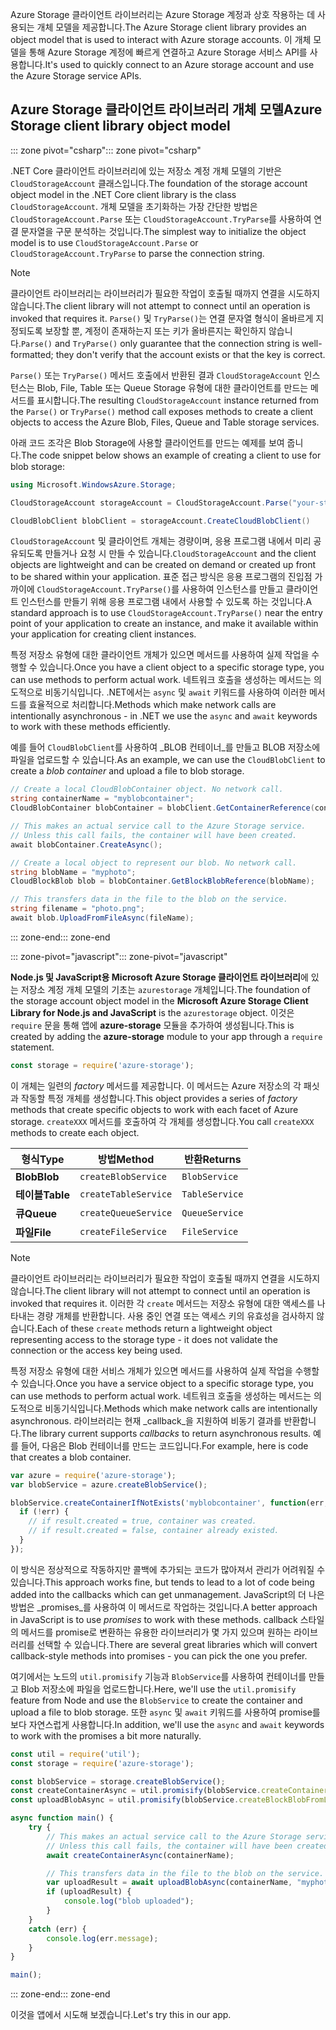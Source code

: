 <span data-ttu-id="5c0c7-101">Azure Storage 클라이언트 라이브러리는 Azure Storage 계정과 상호 작용하는 데 사용되는 개체 모델을 제공합니다.</span><span class="sxs-lookup"><span data-stu-id="5c0c7-101">The Azure Storage client library provides an object model that is used to interact with Azure storage accounts.</span></span> <span data-ttu-id="5c0c7-102">이 개체 모델을 통해 Azure Storage 계정에 빠르게 연결하고 Azure Storage 서비스 API를 사용합니다.</span><span class="sxs-lookup"><span data-stu-id="5c0c7-102">It's used to quickly connect to an Azure storage account and use the Azure Storage service APIs.</span></span> 

## <a name="azure-storage-client-library-object-model"></a><span data-ttu-id="5c0c7-103">Azure Storage 클라이언트 라이브러리 개체 모델</span><span class="sxs-lookup"><span data-stu-id="5c0c7-103">Azure Storage client library object model</span></span>

<span data-ttu-id="5c0c7-104">::: zone pivot="csharp"</span><span class="sxs-lookup"><span data-stu-id="5c0c7-104">::: zone pivot="csharp"</span></span>

<span data-ttu-id="5c0c7-105">.NET Core 클라이언트 라이브러리에 있는 저장소 계정 개체 모델의 기반은 `CloudStorageAccount` 클래스입니다.</span><span class="sxs-lookup"><span data-stu-id="5c0c7-105">The foundation of the storage account object model in the .NET Core client library is the class `CloudStorageAccount`.</span></span> <span data-ttu-id="5c0c7-106">개체 모델을 초기화하는 가장 간단한 방법은 `CloudStorageAccount.Parse` 또는 `CloudStorageAccount.TryParse`를 사용하여 연결 문자열을 구문 분석하는 것입니다.</span><span class="sxs-lookup"><span data-stu-id="5c0c7-106">The simplest way to initialize the object model is to use `CloudStorageAccount.Parse` or `CloudStorageAccount.TryParse` to parse the connection string.</span></span>

> [!NOTE]
> <span data-ttu-id="5c0c7-107">클라이언트 라이브러리는 라이브러리가 필요한 작업이 호출될 때까지 연결을 시도하지 않습니다.</span><span class="sxs-lookup"><span data-stu-id="5c0c7-107">The client library will not attempt to connect until an operation is invoked that requires it.</span></span> <span data-ttu-id="5c0c7-108">`Parse()` 및 `TryParse()`는 연결 문자열 형식이 올바르게 지정되도록 보장할 뿐, 계정이 존재하는지 또는 키가 올바른지는 확인하지 않습니다.</span><span class="sxs-lookup"><span data-stu-id="5c0c7-108">`Parse()` and `TryParse()` only guarantee that the connection string is well-formatted; they don't verify that the account exists or that the key is correct.</span></span> 

<span data-ttu-id="5c0c7-109">`Parse()` 또는 `TryParse()` 메서드 호출에서 반환된 결과 `CloudStorageAccount` 인스턴스는 Blob, File, Table 또는 Queue Storage 유형에 대한 클라이언트를 만드는 메서드를 표시합니다.</span><span class="sxs-lookup"><span data-stu-id="5c0c7-109">The resulting `CloudStorageAccount` instance returned from the `Parse()` or `TryParse()` method call exposes methods to create a client objects to access the Azure Blob, Files, Queue and Table storage services.</span></span> 

<span data-ttu-id="5c0c7-110">아래 코드 조각은 Blob Storage에 사용할 클라이언트를 만드는 예제를 보여 줍니다.</span><span class="sxs-lookup"><span data-stu-id="5c0c7-110">The code snippet below shows an example of creating a client to use for blob storage:</span></span>

```csharp
using Microsoft.WindowsAzure.Storage;

CloudStorageAccount storageAccount = CloudStorageAccount.Parse("your-storage-key-connection-string");

CloudBlobClient blobClient = storageAccount.CreateCloudBlobClient()
```

<span data-ttu-id="5c0c7-111">`CloudStorageAccount` 및 클라이언트 개체는 경량이며, 응용 프로그램 내에서 미리 공유되도록 만들거나 요청 시 만들 수 있습니다.</span><span class="sxs-lookup"><span data-stu-id="5c0c7-111">`CloudStorageAccount` and the client objects are lightweight and can be created on demand or created up front to be shared within your application.</span></span> <span data-ttu-id="5c0c7-112">표준 접근 방식은 응용 프로그램의 진입점 가까이에 `CloudStorageAccount.TryParse()`를 사용하여 인스턴스를 만들고 클라이언트 인스턴스를 만들기 위해 응용 프로그램 내에서 사용할 수 있도록 하는 것입니다.</span><span class="sxs-lookup"><span data-stu-id="5c0c7-112">A standard approach is to use `CloudStorageAccount.TryParse()` near the entry point of your application to create an instance, and make it available within your application for creating client instances.</span></span>

<span data-ttu-id="5c0c7-113">특정 저장소 유형에 대한 클라이언트 개체가 있으면 메서드를 사용하여 실제 작업을 수행할 수 있습니다.</span><span class="sxs-lookup"><span data-stu-id="5c0c7-113">Once you have a client object to a specific storage type, you can use methods to perform actual work.</span></span> <span data-ttu-id="5c0c7-114">네트워크 호출을 생성하는 메서드는 의도적으로 비동기식입니다. .NET에서는 `async` 및 `await` 키워드를 사용하여 이러한 메서드를 효율적으로 처리합니다.</span><span class="sxs-lookup"><span data-stu-id="5c0c7-114">Methods which make network calls are intentionally asynchronous - in .NET we use the `async` and `await` keywords to work with these methods efficiently.</span></span>

<span data-ttu-id="5c0c7-115">예를 들어 `CloudBlobClient`를 사용하여 _BLOB 컨테이너_를 만들고 BLOB 저장소에 파일을 업로드할 수 있습니다.</span><span class="sxs-lookup"><span data-stu-id="5c0c7-115">As an example, we can use the `CloudBlobClient` to create a _blob container_ and upload a file to blob storage.</span></span>

```csharp
// Create a local CloudBlobContainer object. No network call.
string containerName = "myblobcontainer";
CloudBlobContainer blobContainer = blobClient.GetContainerReference(containerName);

// This makes an actual service call to the Azure Storage service. 
// Unless this call fails, the container will have been created.
await blobContainer.CreateAsync();

// Create a local object to represent our blob. No network call.
string blobName = "myphoto";
CloudBlockBlob blob = blobContainer.GetBlockBlobReference(blobName);

// This transfers data in the file to the blob on the service.
string filename = "photo.png";
await blob.UploadFromFileAsync(fileName);
```

<span data-ttu-id="5c0c7-116">::: zone-end</span><span class="sxs-lookup"><span data-stu-id="5c0c7-116">::: zone-end</span></span>

<span data-ttu-id="5c0c7-117">::: zone-pivot="javascript"</span><span class="sxs-lookup"><span data-stu-id="5c0c7-117">::: zone-pivot="javascript"</span></span>

<span data-ttu-id="5c0c7-118">**Node.js 및 JavaScript용 Microsoft Azure Storage 클라이언트 라이브러리**에 있는 저장소 계정 개체 모델의 기초는 `azurestorage` 개체입니다.</span><span class="sxs-lookup"><span data-stu-id="5c0c7-118">The foundation of the storage account object model in the **Microsoft Azure Storage Client Library for Node.js and JavaScript** is the `azurestorage` object.</span></span> <span data-ttu-id="5c0c7-119">이것은 `require` 문을 통해 앱에 **azure-storage** 모듈을 추가하여 생성됩니다.</span><span class="sxs-lookup"><span data-stu-id="5c0c7-119">This is created by adding the **azure-storage** module to your app through a `require` statement.</span></span>

```javascript
const storage = require('azure-storage');
```

<span data-ttu-id="5c0c7-120">이 개체는 일련의 _factory_ 메서드를 제공합니다. 이 메서드는 Azure 저장소의 각 패싯과 작동할 특정 개체를 생성합니다.</span><span class="sxs-lookup"><span data-stu-id="5c0c7-120">This object provides a series of _factory_ methods that create specific objects to work with each facet of Azure storage.</span></span> <span data-ttu-id="5c0c7-121">`createXXX` 메서드를 호출하여 각 개체를 생성합니다.</span><span class="sxs-lookup"><span data-stu-id="5c0c7-121">You call `createXXX` methods to create each object.</span></span>

| <span data-ttu-id="5c0c7-122">형식</span><span class="sxs-lookup"><span data-stu-id="5c0c7-122">Type</span></span> | <span data-ttu-id="5c0c7-123">방법</span><span class="sxs-lookup"><span data-stu-id="5c0c7-123">Method</span></span> | <span data-ttu-id="5c0c7-124">반환</span><span class="sxs-lookup"><span data-stu-id="5c0c7-124">Returns</span></span> |
|--------|---------|-------------|
| <span data-ttu-id="5c0c7-125">**Blob**</span><span class="sxs-lookup"><span data-stu-id="5c0c7-125">**Blob**</span></span> | `createBlobService` | `BlobService` |
| <span data-ttu-id="5c0c7-126">**테이블**</span><span class="sxs-lookup"><span data-stu-id="5c0c7-126">**Table**</span></span> | `createTableService` | `TableService` |
| <span data-ttu-id="5c0c7-127">**큐**</span><span class="sxs-lookup"><span data-stu-id="5c0c7-127">**Queue**</span></span> | `createQueueService` | `QueueService` |
| <span data-ttu-id="5c0c7-128">**파일**</span><span class="sxs-lookup"><span data-stu-id="5c0c7-128">**File**</span></span> | `createFileService` | `FileService` |

> [!NOTE]
> <span data-ttu-id="5c0c7-129">클라이언트 라이브러리는 라이브러리가 필요한 작업이 호출될 때까지 연결을 시도하지 않습니다.</span><span class="sxs-lookup"><span data-stu-id="5c0c7-129">The client library will not attempt to connect until an operation is invoked that requires it.</span></span> <span data-ttu-id="5c0c7-130">이러한 각 `create` 메서드는 저장소 유형에 대한 액세스를 나타내는 경량 개체를 반환합니다. 사용 중인 연결 또는 액세스 키의 유효성을 검사하지 않습니다.</span><span class="sxs-lookup"><span data-stu-id="5c0c7-130">Each of these `create` methods return a lightweight object representing access to the storage type - it does not validate the connection or the access key being used.</span></span> 

<span data-ttu-id="5c0c7-131">특정 저장소 유형에 대한 서비스 개체가 있으면 메서드를 사용하여 실제 작업을 수행할 수 있습니다.</span><span class="sxs-lookup"><span data-stu-id="5c0c7-131">Once you have a service object to a specific storage type, you can use methods to perform actual work.</span></span> <span data-ttu-id="5c0c7-132">네트워크 호출을 생성하는 메서드는 의도적으로 비동기식입니다.</span><span class="sxs-lookup"><span data-stu-id="5c0c7-132">Methods which make network calls are intentionally asynchronous.</span></span> <span data-ttu-id="5c0c7-133">라이브러리는 현재 _callback_을 지원하여 비동기 결과를 반환합니다.</span><span class="sxs-lookup"><span data-stu-id="5c0c7-133">The library current supports _callbacks_ to return asynchronous results.</span></span> <span data-ttu-id="5c0c7-134">예를 들어, 다음은 Blob 컨테이너를 만드는 코드입니다.</span><span class="sxs-lookup"><span data-stu-id="5c0c7-134">For example, here is code that creates a blob container.</span></span>

```javascript
var azure = require('azure-storage');
var blobService = azure.createBlobService();

blobService.createContainerIfNotExists('myblobcontainer', function(err, result, response) {
  if (!err) {
    // if result.created = true, container was created.
    // if result.created = false, container already existed.
  }
});
```

<span data-ttu-id="5c0c7-135">이 방식은 정상적으로 작동하지만 콜백에 추가되는 코드가 많아져서 관리가 어려워질 수 있습니다.</span><span class="sxs-lookup"><span data-stu-id="5c0c7-135">This approach works fine, but tends to lead to a lot of code being added into the callbacks which can get unmanagement.</span></span> <span data-ttu-id="5c0c7-136">JavaScript의 더 나은 방법은 _promises_를 사용하여 이 메서드로 작업하는 것입니다.</span><span class="sxs-lookup"><span data-stu-id="5c0c7-136">A better approach in JavaScript is to use _promises_ to work with these methods.</span></span> <span data-ttu-id="5c0c7-137">callback 스타일의 메서드를 promise로 변환하는 유용한 라이브러리가 몇 가지 있으며 원하는 라이브러리를 선택할 수 있습니다.</span><span class="sxs-lookup"><span data-stu-id="5c0c7-137">There are several great libraries which will convert callback-style methods into promises - you can pick the one you prefer.</span></span>

<span data-ttu-id="5c0c7-138">여기에서는 노드의 `util.promisify` 기능과 `BlobService`를 사용하여 컨테이너를 만들고 Blob 저장소에 파일을 업로드합니다.</span><span class="sxs-lookup"><span data-stu-id="5c0c7-138">Here, we'll use the `util.promisify` feature from Node and use the `BlobService` to create the container and upload a file to blob storage.</span></span> <span data-ttu-id="5c0c7-139">또한 `async` 및 `await` 키워드를 사용하여 promise를 보다 자연스럽게 사용합니다.</span><span class="sxs-lookup"><span data-stu-id="5c0c7-139">In addition, we'll use the `async` and `await` keywords to work with the promises a bit more naturally.</span></span>

```javascript
const util = require('util');
const storage = require('azure-storage');

const blobService = storage.createBlobService();
const createContainerAsync = util.promisify(blobService.createContainerIfNotExists).bind(blobService);
const uploadBlobAsync = util.promisify(blobService.createBlockBlobFromLocalFile).bind(blobService);

async function main() {
    try {
        // This makes an actual service call to the Azure Storage service. 
        // Unless this call fails, the container will have been created.
        await createContainerAsync(containerName);

        // This transfers data in the file to the blob on the service.
        var uploadResult = await uploadBlobAsync(containerName, "myphoto", "photo.png");
        if (uploadResult) {
            console.log("blob uploaded");
        }
    }
    catch (err) {
        console.log(err.message);
    }
}

main();
```
<span data-ttu-id="5c0c7-140">::: zone-end</span><span class="sxs-lookup"><span data-stu-id="5c0c7-140">::: zone-end</span></span>

<span data-ttu-id="5c0c7-141">이것을 앱에서 시도해 보겠습니다.</span><span class="sxs-lookup"><span data-stu-id="5c0c7-141">Let's try this in our app.</span></span>
